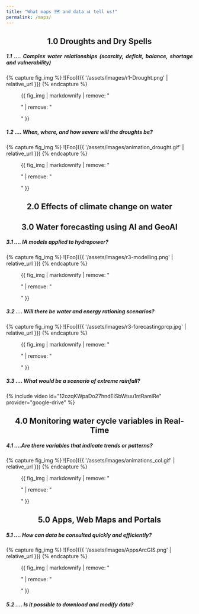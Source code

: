 ```yaml
---
title: "What maps 🗺 and data 📊 tell us!"
permalink: /maps/
---
```


<h2 align="center"> 1.0 Droughts and Dry Spells </h2>

<h5 align="justify"> 1.1 .... Complex water relationships (scarcity, deficit, balance, shortage and vulnerability) </h5>

{% capture fig_img %}
![Foo]({{ '/assets/images/r1-Drought.png' | relative_url }})
{% endcapture %}

<figure>
  {{ fig_img | markdownify | remove: "<p>" | remove: "</p>" }}
  <figcaption></figcaption>
</figure>

<h5 align="justify"> 1.2 .... When, where, and how severe will the droughts be? </h5>

{% capture fig_img %}
![Foo]({{ '/assets/images/animation_drought.gif' | relative_url }})
{% endcapture %}

<figure>
  {{ fig_img | markdownify | remove: "<p>" | remove: "</p>" }}
  <figcaption></figcaption>
</figure>

<h2 align="center"> 2.0 Effects of climate change on water </h2>


<h2 align="center"> 3.0 Water forecasting using AI and GeoAI </h2>

<h5 align="justify"> 3.1 .... IA models applied to hydropower? </h5>

{% capture fig_img %}
![Foo]({{ '/assets/images/r3-modelling.png' | relative_url }})
{% endcapture %}

<figure>
  {{ fig_img | markdownify | remove: "<p>" | remove: "</p>" }}
  <figcaption></figcaption>
</figure>

<h5 align="justify"> 3.2 .... Will there be water and energy rationing scenarios? </h5>

{% capture fig_img %}
![Foo]({{ '/assets/images/r3-forecastingprcp.jpg' | relative_url }})
{% endcapture %}

<figure>
  {{ fig_img | markdownify | remove: "<p>" | remove: "</p>" }}
  <figcaption></figcaption>
</figure>

<h5 align="justify"> 3.3 .... What would be a scenario of extreme rainfall? </h5>

{% include video id="12ozqKWpaDo27hndEiSbWtuu1ntRamlRe" provider="google-drive" %}


<h2 align="center"> 4.0 Monitoring water cycle variables in Real-Time </h2>

<h5 align="justify"> 4.1 ....Are there variables that indicate trends or patterns? </h5>

{% capture fig_img %}
![Foo]({{ '/assets/images/animations_col.gif' | relative_url }})
{% endcapture %}

<figure>
  {{ fig_img | markdownify | remove: "<p>" | remove: "</p>" }}
  <figcaption></figcaption>
</figure>

<h2 align="center"> 5.0 Apps, Web Maps and Portals </h2>

<h5 align="justify"> 5.1 .... How can data be consulted quickly and efficiently? </h5>

{% capture fig_img %}
![Foo]({{ '/assets/images/AppsArcGIS.png' | relative_url }})
{% endcapture %}

<figure>
  {{ fig_img | markdownify | remove: "<p>" | remove: "</p>" }}
  <figcaption></figcaption>
</figure>

<h5 align="justify"> 5.2 .... Is it possible to download and modify data? </h5>

